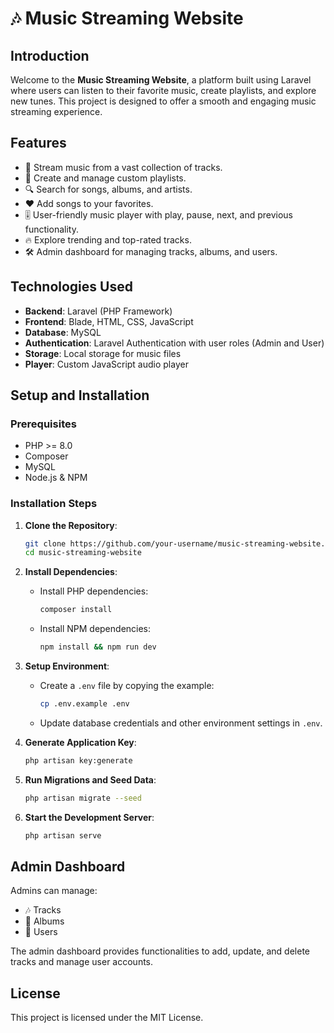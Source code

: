 # 🎶 Music Streaming Website

## Introduction
Welcome to the **Music Streaming Website**, a platform built using Laravel where users can listen to their favorite music, create playlists, and explore new tunes. This project is designed to offer a smooth and engaging music streaming experience.

## Features
- 🎵 Stream music from a vast collection of tracks.
- 📑 Create and manage custom playlists.
- 🔍 Search for songs, albums, and artists.
- ❤️ Add songs to your favorites.
- 🎚 User-friendly music player with play, pause, next, and previous functionality.
- 🔥 Explore trending and top-rated tracks.
- 🛠 Admin dashboard for managing tracks, albums, and users.

## Technologies Used
- **Backend**: Laravel (PHP Framework)
- **Frontend**: Blade, HTML, CSS, JavaScript
- **Database**: MySQL
- **Authentication**: Laravel Authentication with user roles (Admin and User)
- **Storage**: Local storage for music files
- **Player**: Custom JavaScript audio player

## Setup and Installation

### Prerequisites
- PHP >= 8.0
- Composer
- MySQL
- Node.js & NPM

### Installation Steps
1. **Clone the Repository**:
    ```bash
    git clone https://github.com/your-username/music-streaming-website.git
    cd music-streaming-website
    ```

2. **Install Dependencies**:
    - Install PHP dependencies:
      ```bash
      composer install
      ```
    - Install NPM dependencies:
      ```bash
      npm install && npm run dev
      ```

3. **Setup Environment**:
    - Create a `.env` file by copying the example:
      ```bash
      cp .env.example .env
      ```
    - Update database credentials and other environment settings in `.env`.

4. **Generate Application Key**:
    ```bash
    php artisan key:generate
    ```

5. **Run Migrations and Seed Data**:
    ```bash
    php artisan migrate --seed
    ```

6. **Start the Development Server**:
    ```bash
    php artisan serve
    ```

## Admin Dashboard
Admins can manage:
- 🎶 Tracks
- 📁 Albums
- 👥 Users

The admin dashboard provides functionalities to add, update, and delete tracks and manage user accounts.

## License
This project is licensed under the MIT License.